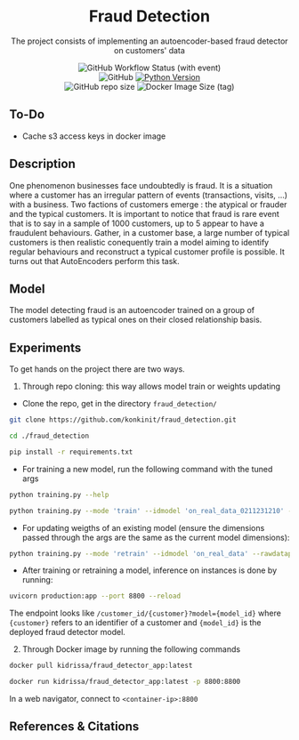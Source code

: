 <h1 align="center">
    Fraud Detection
    <br/>
</h1>

<p align="center">
    The project consists of implementing an autoencoder-based fraud detector 
    on customers' data
</p>

<p align="center">
    <img alt="GitHub Workflow Status (with event)" src="https://img.shields.io/github/actions/workflow/status/konkinit/fraud_detection/cicd_workflow.yaml?style=for-the-badge&label=Lint%2C%20Test%20%26%20Build%20Docker%20Image">
    </br>
    <img alt="GitHub" src="https://img.shields.io/github/license/konkinit/fraud_detection?style=for-the-badge">
    <a href="https://www.python.org/downloads/release/python-3100/" target="_blank">
        <img src="https://img.shields.io/badge/python-3.10-blue.svg?style=for-the-badge" alt="Python Version"/>
    </a>
    </br>
    <img alt="GitHub repo size" src="https://img.shields.io/github/repo-size/konkinit/fraud_detection?style=for-the-badge">
    <img alt="Docker Image Size (tag)" src="https://img.shields.io/docker/image-size/kidrissa/fraud_detector_app/latest?style=for-the-badge&label=Image%20Size">
</p>


## To-Do

- Cache s3 access keys in docker image

## Description

One phenomenon businesses face undoubtedly is fraud. It is a situation where
a customer has an irregular pattern of events (transactions, visits, ...) with a business. 
Two factions of customers emerge : the atypical or frauder and the typical customers. It is 
important to notice that fraud is rare event that is to say in a sample of 1000 customers, 
up to 5 appear to have a fraudulent behaviours. Gather, in a customer base, a large number 
of typical customers is then realistic conequently train a model aiming to identify regular 
behaviours and reconstruct a typical customer profile is possible. It turns out that 
AutoEncoders perform this task.

## Model

The model detecting fraud is an autoencoder trained on a group of customers labelled as 
typical ones on their closed relationship basis.

## Experiments

To get hands on the project there are two ways. 

1. Through repo cloning: this way allows model train or weights updating

+ Clone the repo, get in the directory `fraud_detection/` 
```bash
git clone https://github.com/konkinit/fraud_detection.git

cd ./fraud_detection

pip install -r requirements.txt
```

+ For training a new model, run the following command with the tuned args
```bash
python training.py --help
```
```bash
python training.py --mode 'train' --idmodel 'on_real_data_0211231210' --rawdatapath "data/typical_customers.gzip" --splitfrac 0.7 0.2 0.1 --codedim 75 --hiddendim 150 --lr 1e-3 --nepochs 50
```

+ For updating weigths of an existing model (ensure the dimensions passed through the args are 
the same as the current model dimensions):
```bash
python training.py --mode 'retrain' --idmodel 'on_real_data' --rawdatapath 'data/typical_customers.gzip' --splitfrac 0.7 0.2 0.1 --codedim 75 --hiddendim 150 --lr 1e-3 --nepochs 50
```

+ After training or retraining a model, inference on instances is done by running: 
```bash
uvicorn production:app --port 8800 --reload
```
The endpoint looks like `/customer_id/{customer}?model={model_id}` where `{customer}` 
refers to an identifier of a customer and `{model_id}` is the deployed fraud detector model.

2. Through Docker image by running the following commands
```bash
docker pull kidrissa/fraud_detector_app:latest

docker run kidrissa/fraud_detector_app:latest -p 8800:8800
```
In a web navigator, connect to `<container-ip>:8800`



## References & Citations

